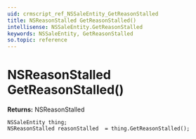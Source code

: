 ```yaml
---
uid: crmscript_ref_NSSaleEntity_GetReasonStalled
title: NSReasonStalled GetReasonStalled()
intellisense: NSSaleEntity.GetReasonStalled
keywords: NSSaleEntity, GetReasonStalled
so.topic: reference
---
```


# NSReasonStalled GetReasonStalled()

**Returns:** NSReasonStalled

```crmscript
NSSaleEntity thing;
NSReasonStalled reasonStalled  = thing.GetReasonStalled();
```

